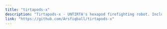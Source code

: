 ```yaml
---
title: "tirtapods-x"
description: "Tirtapods-x - UNTIRTA's hexapod firefighting robot. Includes all transducer control, computation, strategy and calibration for KRPAI 2019."
link: "https://github.com/Arsfiqball/tirtapods-x"
---
```

